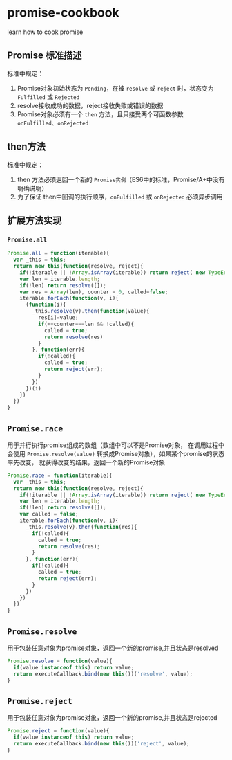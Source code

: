 # promise-cookbook
learn how to cook promise

## Promise 标准描述

标准中规定：

1. Promise对象初始状态为 `Pending`，在被 `resolve` 或 `reject` 时，状态变为 `Fulfilled` 或 `Rejected`
1. resolve接收成功的数据，reject接收失败或错误的数据
1. Promise对象必须有一个 `then` 方法，且只接受两个可函数参数 `onFulfilled`、`onRejected`

## then方法

标准中规定：

1. then 方法必须返回一个新的 `Promise实例`（ES6中的标准，Promise/A+中没有明确说明）
1. 为了保证 then中回调的执行顺序，`onFulfilled` 或 `onRejected` 必须异步调用

## 扩展方法实现

### `Promise.all`

```javascript
Promise.all = function(iterable){
  var _this = this;
  return new this(function(resolve, reject){
    if(!iterable || !Array.isArray(iterable)) return reject( new TypeError('must be an array') );
    var len = iterable.length;
    if(!len) return resolve([]);
    var res = Array(len), counter = 0, called=false;
    iterable.forEach(function(v, i){
      (function(i){
        _this.resolve(v).then(function(value){
          res[i]=value;
          if(++counter===len && !called){
            called = true;
            return resolve(res)
          }
        }, function(err){
          if(!called){
            called = true;
            return reject(err);
          }
        })
      })(i)
    })
  })
}
```

## `Promise.race`

用于并行执行promise组成的数组（数组中可以不是Promise对象，
在调用过程中会使用 `Promise.resolve(value)` 转换成Promise对象），如果某个promise的状态率先改变，
就获得改变的结果，返回一个新的Promise对象

```javascript
Promise.race = function(iterable){
  var _this = this;
  return new this(function(resolve, reject){
    if(!iterable || !Array.isArray(iterable)) return reject( new TypeError('must be an array') );
    var len = iterable.length;
    if(!len) return resolve([]);
    var called = false;
    iterable.forEach(function(v, i){
      _this.resolve(v).then(function(res){
        if(!called){
          called = true;
          return resolve(res);
        }
      }, function(err){
        if(!called){
          called = true;
          return reject(err);
        }
      })
    })
  })
}
```

## `Promise.resolve`

用于包装任意对象为promise对象，返回一个新的promise,并且状态是resolved

```javascript
Promise.resolve = function(value){
  if(value instanceof this) return value;
  return executeCallback.bind(new this())('resolve', value);
}
```

## `Promise.reject`

用于包装任意对象为promise对象，返回一个新的promise,并且状态是rejected

```javascript
Promise.reject = function(value){
  if(value instanceof this) return value;
  return executeCallback.bind(new this())('reject', value);
}
```
